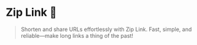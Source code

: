 # Zip Link 🥃

> Shorten and share URLs effortlessly with Zip Link. Fast, simple, and reliable—make long links a thing of the past!

